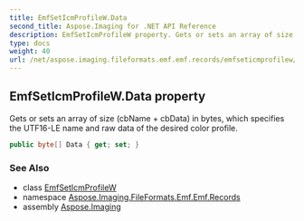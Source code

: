 ```yaml
---
title: EmfSetIcmProfileW.Data
second_title: Aspose.Imaging for .NET API Reference
description: EmfSetIcmProfileW property. Gets or sets an array of size cbName  cbData in bytes which specifies the UTF16LE name and raw data of the desired color profile
type: docs
weight: 40
url: /net/aspose.imaging.fileformats.emf.emf.records/emfseticmprofilew/data/
---
```

## EmfSetIcmProfileW.Data property

Gets or sets an array of size (cbName + cbData) in bytes, which specifies the UTF16-LE name and raw data of the desired color profile.

```csharp
public byte[] Data { get; set; }
```

### See Also

* class [EmfSetIcmProfileW](../)
* namespace [Aspose.Imaging.FileFormats.Emf.Emf.Records](../../emfseticmprofilew/)
* assembly [Aspose.Imaging](../../../)


